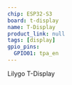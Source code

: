 ```yaml
---
chip: ESP32-S3
board: t-display
name: T-Display
product_link: null
tags: [display]
gpio_pins:
  GPIO01: tpa_en
---
```


Lilygo T-Display